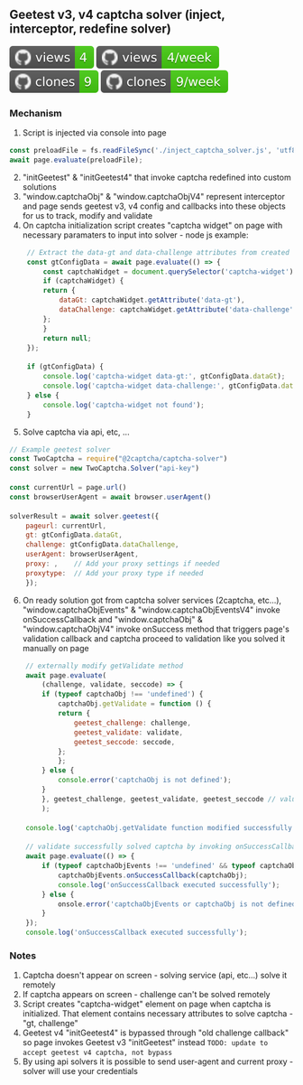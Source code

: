 ## Geetest v3, v4 captcha solver (inject, interceptor, redefine solver)

![views](https://raw.githubusercontent.com/bitcoineazy/Geetest_v3_v4_solver/traffic/traffic-Geetest_v3_v4_solver/views.svg)
![views per week](https://raw.githubusercontent.com/bitcoineazy/Geetest_v3_v4_solver/traffic/traffic-Geetest_v3_v4_solver/views_per_week.svg)
![clones](https://raw.githubusercontent.com/bitcoineazy/Geetest_v3_v4_solver/traffic/traffic-Geetest_v3_v4_solver/clones.svg)
![clones per week](https://raw.githubusercontent.com/bitcoineazy/Geetest_v3_v4_solver/traffic/traffic-Geetest_v3_v4_solver/clones_per_week.svg)

### Mechanism
1. Script is injected via console into page
```js
const preloadFile = fs.readFileSync('./inject_captcha_solver.js', 'utf8');
await page.evaluate(preloadFile);
```
2. "initGeetest" & "initGeetest4" that invoke captcha redefined into custom solutions
3. "window.captchaObj" & "window.captchaObjV4" represent interceptor and page sends geetest v3, v4 config and callbacks into these objects for us to track, modify and validate
4. On captcha initialization script creates "captcha widget" on page with necessary paramaters to input into solver -  node js example:
   ```js
    // Extract the data-gt and data-challenge attributes from created widget on page
    const gtConfigData = await page.evaluate(() => {
        const captchaWidget = document.querySelector('captcha-widget');
        if (captchaWidget) {
        return {
            dataGt: captchaWidget.getAttribute('data-gt'),
            dataChallenge: captchaWidget.getAttribute('data-challenge'),
        };
        }
        return null;
    });

    if (gtConfigData) {
        console.log('captcha-widget data-gt:', gtConfigData.dataGt);
        console.log('captcha-widget data-challenge:', gtConfigData.dataChallenge);
    } else {
        console.log('captcha-widget not found');
    }   
   ```
5. Solve captcha via api, etc, ...
```js
// Example geetest solver
const TwoCaptcha = require("@2captcha/captcha-solver")
const solver = new TwoCaptcha.Solver("api-key")

const currentUrl = page.url()
const browserUserAgent = await browser.userAgent()

solverResult = await solver.geetest({
    pageurl: currentUrl,
    gt: gtConfigData.dataGt,
    challenge: gtConfigData.dataChallenge,
    userAgent: browserUserAgent,
    proxy: ,    // Add your proxy settings if needed
    proxytype:  // Add your proxy type if needed
    });
```   
6. On ready solution got from captcha solver services (2captcha, etc...), "window.captchaObjEvents" & "window.captchaObjEventsV4" invoke onSuccessCallback and "window.captchaObj" & "window.captchaObjV4" invoke onSuccess method that triggers page's validation callback and captcha proceed to validation like you solved it manually on page
```js
    // externally modify getValidate method
    await page.evaluate(
        (challenge, validate, seccode) => {
        if (typeof captchaObj !== 'undefined') {
            captchaObj.getValidate = function () {
            return {
                geetest_challenge: challenge,
                geetest_validate: validate,
                geetest_seccode: seccode,
            };
            };
        } else {
            console.error('captchaObj is not defined');
        }
        }, geetest_challenge, geetest_validate, geetest_seccode // values got from api solver, etc
        );
    
    console.log('captchaObj.getValidate function modified successfully');

    // validate successfully solved captcha by invoking onSuccessCallback of captchaObjEvents
    await page.evaluate(() => {
        if (typeof captchaObjEvents !== 'undefined' && typeof captchaObj !== 'undefined') {
            captchaObjEvents.onSuccessCallback(captchaObj);
            console.log('onSuccessCallback executed successfully');
        } else {
            onsole.error('captchaObjEvents or captchaObj is not defined');
        }
    });
    console.log('onSuccessCallback executed successfully');
```
   
### Notes
1. Captcha doesn't appear on screen - solving service (api, etc...) solve it remotely
2. If captcha appears on screen - challenge can't be solved remotely
3. Script creates "captcha-widget" element on page when captcha is initialized. That element contains necessary attributes to solve captcha - "gt, challenge"
4. Geetest v4 "initGeetest4" is bypassed through "old challenge callback" so page invokes Geetest v3 "initGeetest" instead 
`TODO: update to accept geetest v4 captcha, not bypass`
5. By using api solvers it is possible to send user-agent and current proxy - solver will use your credentials
